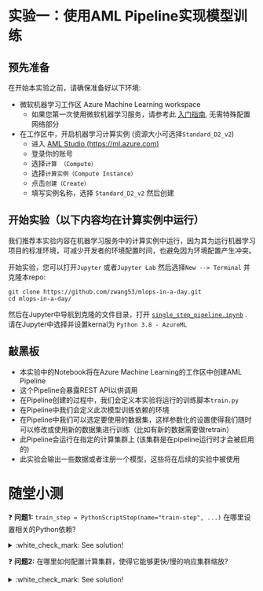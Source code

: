 # 实验一：使用AML Pipeline实现模型训练

## 预先准备

在开始本实验之前，请确保准备好以下环境:

* 微软机器学习工作区 Azure Machine Learning workspace
   * 如果您第一次使用微软机器学习服务，请参考此 [入门指南](https://docs.microsoft.com/en-us/azure/machine-learning/how-to-manage-workspace#create-a-workspace), 无需特殊配置网络部分
* 在工作区中，开启机器学习计算实例 (资源大小可选择`Standard_D2_v2`)
  * 进入 [AML Studio (https://ml.azure.com)](https://ml.azure.com)
  - 登录你的账号
  - 选择`计算 （Compute）`
  - 选择`计算实例（Compute Instance）`
  - 点击`创建（Create）`
  - 填写实例名称，选择 `Standard_D2_v2` 然后创建

## 开始实验（以下内容均在计算实例中运行）

我们推荐本实验内容在机器学习服务中的计算实例中运行，因为其为运行机器学习项目的标准环境，可减少开发者的环境配置时间，也避免因为环境配置产生冲突。

开始实验，您可以打开`Jupyter` 或者`Jupyter Lab` 然后选择`New --> Terminal` 并克隆本repo:

```console
git clone https://github.com/zwang53/mlops-in-a-day.git
cd mlops-in-a-day/
```

然后在Jupyter中导航到克隆的文件目录，打开 [`single_step_pipeline.ipynb`](single_step_pipeline.ipynb) . 请在Jupyter中选择并设置kernal为 `Python 3.8 - AzureML` 



## 敲黑板

* 本实验中的Notebook将在Azure Machine Learning的工作区中创建AML Pipeline
* 这个Pipeline会暴露REST API以供调用
* 在Pipeline创建的过程中，我们会定义本实验将运行的训练脚本`train.py`
* 在Pipeline中我们会定义此次模型训练依赖的环境
* 在Pipeline中我们可以选定要使用的数据集，这样参数化的设置使得我们随时可以修改或使用新的数据集进行训练（比如有新的数据需要做retrain）
* 此Pipeline会运行在指定的计算集群上 (该集群是在pipeline运行时才会被启用的)
* 此实验会输出一些数据或者注册一个模型，这些将在后续的实验中被使用


# 随堂小测

:question: **问题1:** `train_step = PythonScriptStep(name="train-step", ...)` 在哪里设置相关的Python依赖?
<details>
  <summary>:white_check_mark: See solution!</summary>

实验中通过在Notebook中创建的AML environment `workshop-env`来定义python相关依赖。该环境加载了一个`conda.yml`，这里定义了所有python的依赖库

</details>

:question: **问题2:** 在哪里如何配置计算集群，使得它能够更快/慢的响应集群缩放?
<details>
  <summary>:white_check_mark: See solution!</summary>

我们可以通过设置如下参数 `idle_seconds_before_scaledown=3600`, 来自动缩放时等待的空闲时间。
</details>

